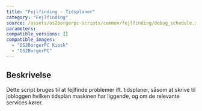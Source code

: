 ```yaml
---
title: "Fejlfinding - Tidsplaner"
category: "Fejlfinding"
source: /assets/os2borgerpc-scripts/common/fejlfinding/debug_schedule.sh
parameters:
compatible_versions: []
compatible_images:
  - "OS2BorgerPC Kiosk"
  - "OS2BorgerPC"
---
```


## Beskrivelse
Dette script bruges til at fejlfinde problemer ift. tidsplaner, såsom at skrive til jobloggen hvilken tidsplan maskinen har liggende, og om de relevante services kører.